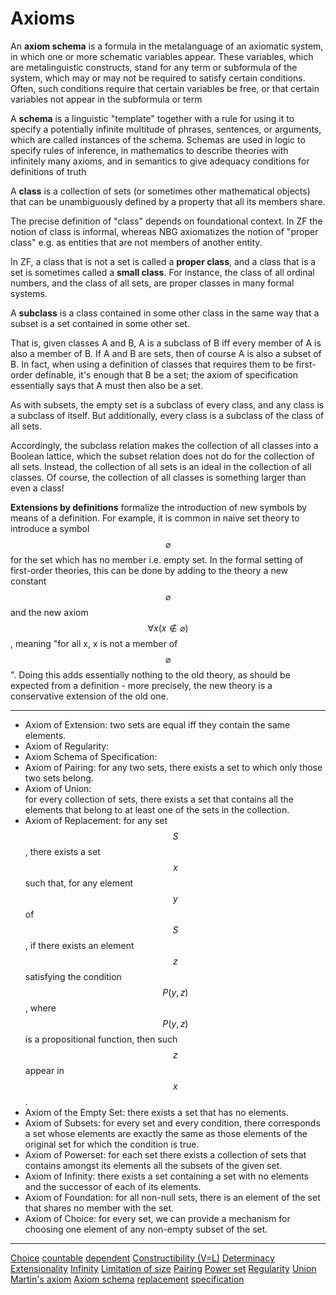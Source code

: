 # Axioms


An **axiom schema** is a formula in the metalanguage of an axiomatic system, in which one or more schematic variables appear. These variables, which are metalinguistic constructs, stand for any term or subformula of the system, which may or may not be required to satisfy certain conditions. Often, such conditions require that certain variables be free, or that certain variables not appear in the subformula or term

A **schema** is a linguistic "template" together with a rule for using it to specify a potentially infinite multitude of phrases, sentences, or arguments, which are called instances of the schema. Schemas are used in logic to specify rules of inference, in mathematics to describe theories with infinitely many axioms, and in semantics to give adequacy conditions for definitions of truth

A **class** is a collection of sets (or sometimes other mathematical objects) that can be unambiguously defined by a property that all its members share.

The precise definition of "class" depends on foundational context. In ZF the notion of class is informal, whereas NBG axiomatizes the notion of "proper class" e.g. as entities that are not members of another entity.

In ZF, a class that is not a set is called a **proper class**, and a class that is a set is sometimes called a **small class**. For instance, the class of all ordinal numbers, and the class of all sets, are proper classes in many formal systems.

A **subclass** is a class contained in some other class in the same way that a subset is a set contained in some other set.

That is, given classes A and B, A is a subclass of B iff every member of A is also a member of B. If A and B are sets, then of course A is also a subset of B. In fact, when using a definition of classes that requires them to be first-order definable, it's enough that B be a set; the axiom of specification essentially says that A must then also be a set.

As with subsets, the empty set is a subclass of every class, and any class is a subclass of itself. But additionally, every class is a subclass of the class of all sets.

Accordingly, the subclass relation makes the collection of all classes into a Boolean lattice, which the subset relation does not do for the collection of all sets. Instead, the collection of all sets is an ideal in the collection of all classes. Of course, the collection of all classes is something larger than even a class!

**Extensions by definitions** formalize the introduction of new symbols by means of a definition. For example, it is common in naive set theory to introduce a symbol $$\varnothing$$ for the set which has no member i.e. empty set. In the formal setting of first-order theories, this can be done by adding to the theory a new constant $$\varnothing$$ and the new axiom $$\forall x(x\notin \varnothing)$$, meaning "for all x, x is not a member of $$\varnothing$$". Doing this adds essentially nothing to the old theory, as should be expected from a definition - more precisely, the new theory is a conservative extension of the old one.






---

- Axiom of Extension: 
  two sets are equal iff they contain the same elements.
- Axiom of Regularity: 
- Axiom Schema of Specification: 
- Axiom of Pairing: 
  for any two sets, there exists a set to which only those two sets belong.
- Axiom of Union:  
  for every collection of sets, there exists a set that contains all the elements that belong to at least one of the sets in the collection.
- Axiom of Replacement: 
  for any set $$S$$, there exists a set $$x$$ such that, for any element $$y$$ of $$S$$, if there exists an element $$z$$ satisfying the condition $$P(y,z)$$, where $$P(y,z)$$ is a propositional function, then such $$z$$ appear in $$x$$.
- Axiom of the Empty Set: 
  there exists a set that has no elements.
- Axiom of Subsets: 
  for every set and every condition, there corresponds a set whose elements are exactly the same as those elements of the original set for which the condition is true.
- Axiom of Powerset: 
  for each set there exists a collection of sets that contains amongst its elements all the subsets of the given set.
- Axiom of Infinity: 
  there exists a set containing a set with no elements and the successor of each of its elements.
- Axiom of Foundation: 
  for all non-null sets, there is an element of the set that shares no member with the set.
- Axiom of Choice: 
  for every set, we can provide a mechanism for choosing one element of any non-empty subset of the set.



---

[Choice](https://www.wikiwand.com/en/Axiom_of_choice)
[countable](https://www.wikiwand.com/en/Axiom_of_countable_choice)
[dependent](https://www.wikiwand.com/en/Axiom_of_dependent_choice)
[Constructibility (V=L)](https://www.wikiwand.com/en/Axiom_of_constructibility)
[Determinacy](https://www.wikiwand.com/en/Axiom_of_determinacy)
[Extensionality](https://www.wikiwand.com/en/Axiom_of_extensionality)
[Infinity](https://www.wikiwand.com/en/Axiom_of_infinity)
[Limitation of size](https://www.wikiwand.com/en/Axiom_of_limitation_of_size)
[Pairing](https://www.wikiwand.com/en/Axiom_of_pairing)
[Power set](https://www.wikiwand.com/en/Axiom_of_power_set)
[Regularity](https://www.wikiwand.com/en/Axiom_of_regularity)
[Union](https://www.wikiwand.com/en/Axiom_of_union)
[Martin's axiom](https://www.wikiwand.com/en/Martin%27s_axiom)
[Axiom schema](https://www.wikiwand.com/en/Axiom_schema)
[replacement](https://www.wikiwand.com/en/Axiom_schema_of_replacement)
[specification](https://www.wikiwand.com/en/Axiom_schema_of_specification)


